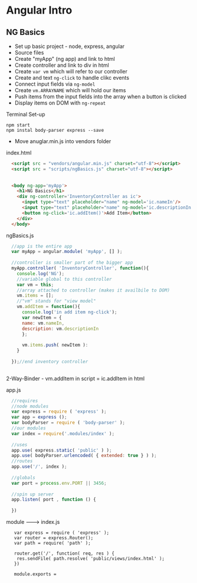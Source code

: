 Angular Intro
===

NG Basics
---

  - Set up basic project - node, express, angular
  - Source files
  - Create "myApp" (ng app) and link to html
  - Create controller and link to div in html
  - Create ```var vm``` which will refer to our controller
  - Create and text ```ng-click``` to handle clikc events
  - Connect input fields via ```ng-model```
  - Create ```vm.ARRAYNAME``` which will hold our items
  - Push items from the input fields into the array when a button is clicked
  - Display items on DOM with ```ng-repeat```
  

Terminal Set-up
```
npm start
npm instal body-parser express --save  
```
  - Move anuglar.min.js into vendors folder
  
  index.html
  ```html
    <script src = "vendors/angular.min.js" charset="utf-8"></script>
    <script src = "scripts/ngBasics.js" charset="utf-8"></script>
    
    
    <body ng-app='myApp'>
      <h1>NG Basics</h1>
      <div ng-controller='InventoryController as ic'>
        <input type="text" placeholder="name" ng-model='ic.nameIn'/>
        <input type="text" placeholder="name" ng-model='ic.descriptionIn'/>
        <button ng-click='ic.addItem()'>Add Item</button>
      </div>
    </body>
  ```
  
  ngBasics.js
  ```javascript
    //app is the entire app
    var myApp = angular.module( 'myApp', [] );
    
    //controller is smaller part of the bigger app
    myApp.controller( 'InventoryController', function(){
      console.log('NG');
      //variable global to this controller
      var vm = this;
      //array attached to controller (makes it availbile to DOM)
      vm.items = [];
      //"vm" stands for "view model"
      vm.addItem = function(){
        console.log('in add item ng-click');
        var newItem = {
        name: vm.nameIn,
        description: vm.descriptionIn
        };
        
        vm.items.push( newItem ):
      }
      
    });//end inventory controller
     
  
  ```
  2-Way-Binder
    - vm.addItem in script = ic.addItem in html
  
  app.js
  ```javascript
    //requires
    //node modules
    var express = require ( 'express' );
    var app = express ();
    var bodyParser = require ( 'body-parser' );
    //our modules
    var index = require('.modules/index' );
    
    //uses
    app.use( express.static( 'public' ) );
    app.use( bodyParser.urlencoded( { extended: true } ) );
    //routes
    app.use('/', index );
    
    //globals
    var port = process.env.PORT || 3456;
    
    //spin up server
    app.listen( port , function () {
      
    })
  ```
  
  module ---> index.js
  ```
     var express = require ( 'express' );
     var router = express.Router();
     var path = require( 'path' );
     
     router.get('/', function( req, res ) {
      res.sendFile( path.resolve( 'public/views/index.html' );
     })
     
     module.exports = 
    
  ```
  
  
  
  
  
  
